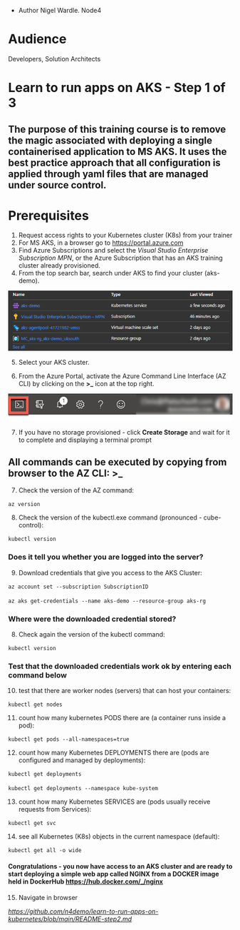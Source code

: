 - Author Nigel Wardle. Node4

# Audience
Developers, Solution Architects  

# Learn to run apps on AKS - Step 1 of 3

## The purpose of this training course is to remove the magic associated with deploying a single containerised application to MS AKS. It uses the best practice approach that all configuration is applied through yaml files that are managed under source control.


# Prerequisites

1. Request access rights to your Kubernetes cluster (K8s) from your trainer
2. For MS AKS, in a browser go to https://portal.azure.com
3. Find Azure Subscriptions and select the *Visual Studio Enterprise Subscription MPN*, or the Azure Subscription that has an AKS training cluster already provisioned.  
4. From the top search bar, search under AKS to find your cluster (aks-demo).

 ![AKS highlighted on the menu bar.](media/sub.png "AKS")

5. Select your AKS cluster.

6. From the Azure Portal, activate the Azure Command Line Interface (AZ CLI) by clicking on the  **>_** icon at the top right.

 ![The cloud shell icon is highlighted on the menu bar.](media/b4-image35.png "Cloud Shell")

7. If you have no storage provisioned - click **Create Storage** and wait for it to complete and displaying a terminal prompt

## All commands can be executed by copying from browser to the AZ CLI: >_

7. Check the version of the AZ command:

```
az version
```

8. Check the version of the kubectl.exe command (pronounced - cube-control):

```
kubectl version
```

### Does it tell you whether you are logged into the server?

9. Download credentials that give you access to the AKS Cluster:

```
az account set --subscription SubscriptionID

az aks get-credentials --name aks-demo --resource-group aks-rg
```

### Where were the downloaded credential stored?

8. Check again the version of the kubectl command:

```
kubectl version
```

### Test that the downloaded credentials work ok by entering each command below

10. test that there are worker nodes (servers) that can host your containers:

```
kubectl get nodes
```

11. count how many  kubernetes PODS there are (a container runs inside a pod):

```
kubectl get pods --all-namespaces=true
```

12. count how many Kubernetes DEPLOYMENTS there are (pods are configured and managed by deployments):

```
kubectl get deployments

kubectl get deployments --namespace kube-system
```

13. count how many Kubernetes SERVICES are (pods usually receive requests from Services):

```
kubectl get svc
```

14. see all Kubernetes (K8s) objects in the current namespace (default):

```
kubectl get all -o wide
```

#### Congratulations - you now have access to an AKS cluster and are ready to start deploying a simple web app called NGINX from a DOCKER image held in DockerHub https://hub.docker.com/_/nginx

15. Navigate in browser

*https://github.com/n4demo/learn-to-run-apps-on-kubernetes/blob/main/README-step2.md*







